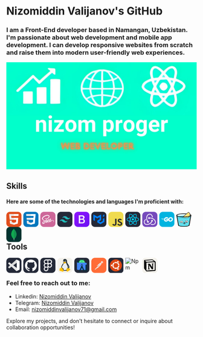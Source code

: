 # Nizomiddin Valijanov's GitHub

### I am a Front-End developer based in Namangan, Uzbekistan. I'm passionate about web development and mobile app development. I can develop responsive websites from scratch and raise them into modern user-friendly web experiences.

![Screenshot](https://github.com/Nizomiddin-Valijanov/Nizomiddin-Valijanov/blob/main/photo_2024-02-03_22-45-07.jpg)

## Skills

#### Here are some of the technologies and languages I'm proficient with:

<img align="left" alt="HTML" width="40px" style="padding-right:5px;"
   src="https://github.com/tandpfun/skill-icons/blob/main/icons/HTML.svg"
   />
<img align="left" alt="CSS" width="40px" style="padding-right:5px;"
   src="https://github.com/tandpfun/skill-icons/blob/main/icons/CSS.svg"
   />
<img align="left" alt="Sass" width="40px" style="padding-right:5px;"
   src="https://github.com/tandpfun/skill-icons/blob/main/icons/Sass.svg"
   />
<img align="left" alt="Tailwindcss" width="40px" style="padding-right:5px;"
   src="https://github.com/tandpfun/skill-icons/blob/main/icons/TailwindCSS-Dark.svg"
   />
<img align="left" alt="BOOTSTRAP" width="40px" style="padding-right:5px;"
   src="https://github.com/tandpfun/skill-icons/blob/main/icons/Bootstrap.svg"
   />

<img align="left" alt="Material UI" width="40px" style="padding-right:5px;"
   src="https://github.com/tandpfun/skill-icons/blob/main/icons/MaterialUI-Dark.svg"
   />

<img align="left" alt="JavaScript" width="40px" style="padding-right:5px;"
   src="https://github.com/tandpfun/skill-icons/blob/main/icons/JavaScript.svg"
   />

<img align="left" alt="React" width="40px" style="padding-right:5px;"
   src="https://github.com/tandpfun/skill-icons/blob/main/icons/React-Dark.svg"
   />
<img align="left" alt="REDUX" width="40px" style="padding-right:5px;"
   src="https://github.com/tandpfun/skill-icons/blob/main/icons/Redux.svg"
   />
<img align="left" alt="Golang" width="40px" style="padding-right:5px;"
   src="https://github.com/tandpfun/skill-icons/blob/main/icons/GoLang.svg"
   />
<img align="left" alt="Gin-gonic" width="40px" height="40px" style="padding-right:5px;"
   src="https://github.com/gin-gonic/logo/blob/master/color.svg"
   />
<img align="left" alt="MongoDB" width="40px" style="padding-right:5px;"
   src="https://github.com/tandpfun/skill-icons/blob/main/icons/MongoDB.svg"
   />

<br />
<br />
<br />

## Tools

<img align="left" alt="Visual Studio" width="40px" style="padding-right:5px;"
   src="https://github.com/tandpfun/skill-icons/blob/main/icons/VSCode-Dark.svg"
   />

<img align="left" alt="Github" width="40px" style="padding-right:5px;"
   src="https://github.com/tandpfun/skill-icons/blob/main/icons/Github-Dark.svg"
   />

<img align="left" alt="Figma" width="40px" style="padding-right:5px;"
   src="https://github.com/tandpfun/skill-icons/blob/main/icons/Figma-Dark.svg"
   />

<img align="left" alt="Linux" width="40px" style="padding-right:5px;"
   src="https://github.com/tandpfun/skill-icons/blob/main/icons/Linux-Light.svg"
   />

<img align="left" alt="Android Studio" width="40px" style="padding-right:5px;"
   src="https://github.com/tandpfun/skill-icons/blob/main/icons/AndroidStudio-Dark.svg"
   />
<img align="left" alt="Postman" width="40px" style="padding-right:5px;"
   src="https://github.com/tandpfun/skill-icons/blob/main/icons/Postman.svg"
   />
<img align="left" alt="Ubuntu" width="40px" style="padding-right:5px;"
   src="https://github.com/tandpfun/skill-icons/blob/main/icons/Ubuntu-Dark.svg"
   />
<img align="left" alt="Npm" width="40px" style="padding-right:5px;"
   src="https://github.com/tandpfun/skill-icons/blob/main/icons/Npm-Dark.svg"
   />
<img align="left" alt="Notion" width="40px" style="padding-right:5px;"
   src="https://github.com/tandpfun/skill-icons/blob/main/icons/Notion-Light.svg"
   />

<br />
<br />

### Feel free to reach out to me:

- Linkedin: [Nizomiddin Valijanov](https://www.linkedin.com/in/nizomiddin-valijanov-5b80032aa)
- Telegram: [Nizomiddin Valijanov](https://t.me/NizomiWebDev)
- Email: nizomiddinvalijanov71@gmail.com

Explore my projects, and don't hesitate to connect or inquire about collaboration opportunities!
